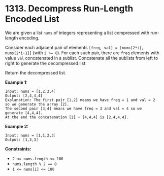 # 1313. Decompress Run-Length Encoded List

We are given a list `nums` of integers representing a list compressed with
run-length encoding.

Consider each adjacent pair of elements `[freq, val] = [nums[2*i], nums[2*i+1]]`
(with `i >= 0`).  For each such pair, there are `freq` elements with value `val`
concatenated in a sublist. Concatenate all the sublists from left to right to
generate the decompressed list.

Return the decompressed list.

__Example 1:__

```
Input: nums = [1,2,3,4]
Output: [2,4,4,4]
Explanation: The first pair [1,2] means we have freq = 1 and val = 2 so we generate the array [2].
The second pair [3,4] means we have freq = 3 and val = 4 so we generate [4,4,4].
At the end the concatenation [2] + [4,4,4] is [2,4,4,4].
```

__Example 2:__

```
Input: nums = [1,1,2,3]
Output: [1,3,3]
```

__Constraints:__

* `2 <= nums.length <= 100`
* `nums.length % 2 == 0`
* `1 <= nums[i] <= 100`
